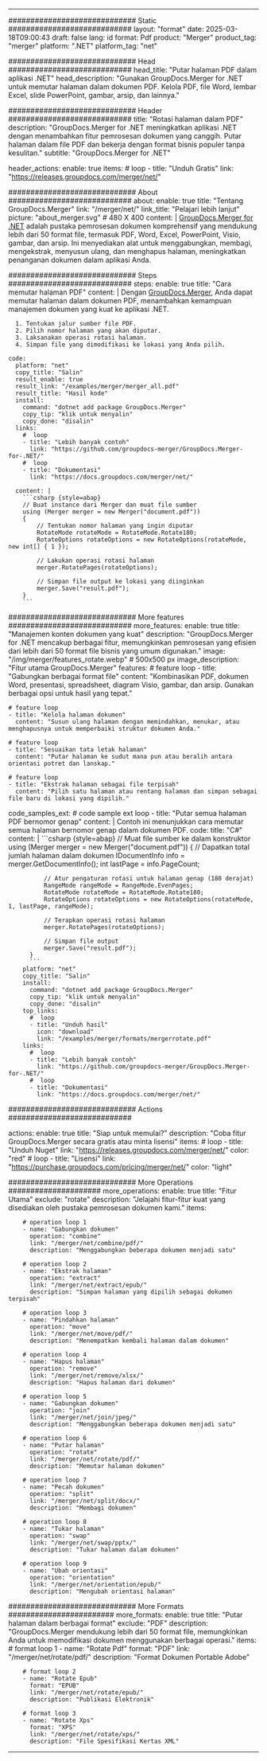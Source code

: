 
---
############################# Static ############################
layout: "format"
date:  2025-03-18T09:00:43
draft: false
lang: id
format: Pdf
product: "Merger"
product_tag: "merger"
platform: ".NET"
platform_tag: "net"

############################# Head ############################
head_title: "Putar halaman PDF dalam aplikasi .NET"
head_description: "Gunakan GroupDocs.Merger for .NET untuk memutar halaman dalam dokumen PDF. Kelola PDF, file Word, lembar Excel, slide PowerPoint, gambar, arsip, dan lainnya."

############################# Header ############################
title: "Rotasi halaman dalam PDF" 
description: "GroupDocs.Merger for .NET meningkatkan aplikasi .NET dengan menambahkan fitur pemrosesan dokumen yang canggih. Putar halaman dalam file PDF dan bekerja dengan format bisnis populer tanpa kesulitan."
subtitle: "GroupDocs.Merger for .NET" 

header_actions:
  enable: true
  items:
    #  loop
    - title: "Unduh Gratis"
      link: "https://releases.groupdocs.com/merger/net/"
      
############################# About ############################
about:
    enable: true
    title: "Tentang GroupDocs.Merger"
    link: "/merger/net/"
    link_title: "Pelajari lebih lanjut"
    picture: "about_merger.svg" # 480 X 400
    content: |
       [GroupDocs.Merger for .NET](/merger/net/) adalah pustaka pemrosesan dokumen komprehensif yang mendukung lebih dari 50 format file, termasuk PDF, Word, Excel, PowerPoint, Visio, gambar, dan arsip. Ini menyediakan alat untuk menggabungkan, membagi, mengekstrak, menyusun ulang, dan menghapus halaman, meningkatkan penanganan dokumen dalam aplikasi Anda.

############################# Steps ############################
steps:
    enable: true
    title: "Cara memutar halaman PDF"
    content: |
      Dengan [GroupDocs.Merger](/merger/net/), Anda dapat memutar halaman dalam dokumen PDF, menambahkan kemampuan manajemen dokumen yang kuat ke aplikasi .NET.
      
      1. Tentukan jalur sumber file PDF.
      2. Pilih nomor halaman yang akan diputar.
      3. Laksanakan operasi rotasi halaman.
      4. Simpan file yang dimodifikasi ke lokasi yang Anda pilih.
   
    code:
      platform: "net"
      copy_title: "Salin"
      result_enable: true
      result_link: "/examples/merger/merger_all.pdf"
      result_title: "Hasil kode"
      install:
        command: "dotnet add package GroupDocs.Merger"
        copy_tip: "klik untuk menyalin"
        copy_done: "disalin"
      links:
        #  loop
        - title: "Lebih banyak contoh"
          link: "https://github.com/groupdocs-merger/GroupDocs.Merger-for-.NET/"
        #  loop
        - title: "Dokumentasi"
          link: "https://docs.groupdocs.com/merger/net/"
          
      content: |
        ```csharp {style=abap}
        // Buat instance dari Merger dan muat file sumber
        using (Merger merger = new Merger("document.pdf"))
        {
            // Tentukan nomor halaman yang ingin diputar
            RotateMode rotateMode = RotateMode.Rotate180;
            RotateOptions rotateOptions = new RotateOptions(rotateMode, new int[] { 1 });

            // Lakukan operasi rotasi halaman
            merger.RotatePages(rotateOptions);

            // Simpan file output ke lokasi yang diinginkan
            merger.Save("result.pdf");
        }
        ```            

############################# More features ############################
more_features:
  enable: true
  title: "Manajemen konten dokumen yang kuat"
  description: "GroupDocs.Merger for .NET mencakup berbagai fitur, memungkinkan pemrosesan yang efisien dari lebih dari 50 format file bisnis yang umum digunakan."
  image: "/img/merger/features_rotate.webp" # 500x500 px
  image_description: "Fitur utama GroupDocs.Merger"
  features:
    # feature loop
    - title: "Gabungkan berbagai format file"
      content: "Kombinasikan PDF, dokumen Word, presentasi, spreadsheet, diagram Visio, gambar, dan arsip. Gunakan berbagai opsi untuk hasil yang tepat."

    # feature loop
    - title: "Kelola halaman dokumen"
      content: "Susun ulang halaman dengan memindahkan, menukar, atau menghapusnya untuk memperbaiki struktur dokumen Anda."

    # feature loop
    - title: "Sesuaikan tata letak halaman"
      content: "Putar halaman ke sudut mana pun atau beralih antara orientasi potret dan lanskap."

    # feature loop
    - title: "Ekstrak halaman sebagai file terpisah"
      content: "Pilih satu halaman atau rentang halaman dan simpan sebagai file baru di lokasi yang dipilih."
      
  code_samples_ext:
    # code sample ext loop
    - title: "Putar semua halaman PDF bernomor genap"
      content: |
        Contoh ini menunjukkan cara memutar semua halaman bernomor genap dalam dokumen PDF.
      code:
        title: "C#"
        content: |
          ```csharp {style=abap}
          // Muat file sumber ke dalam konstruktor
          using (Merger merger = new Merger("document.pdf"))
          {
              // Dapatkan total jumlah halaman dalam dokumen
              IDocumentInfo info = merger.GetDocumentInfo();
              int lastPage = info.PageCount;

              // Atur pengaturan rotasi untuk halaman genap (180 derajat)
              RangeMode rangeMode = RangeMode.EvenPages;
              RotateMode rotateMode = RotateMode.Rotate180;
              RotateOptions rotateOptions = new RotateOptions(rotateMode, 1, lastPage, rangeMode);
          
              // Terapkan operasi rotasi halaman
              merger.RotatePages(rotateOptions);

              // Simpan file output
              merger.Save("result.pdf");
          }
          ```
        platform: "net"
        copy_title: "Salin"
        install:
          command: "dotnet add package GroupDocs.Merger"
          copy_tip: "klik untuk menyalin"
          copy_done: "disalin"
        top_links:
          #  loop
          - title: "Unduh hasil"
            icon: "download"
            link: "/examples/merger/formats/mergerrotate.pdf"
        links:
          #  loop
          - title: "Lebih banyak contoh"
            link: "https://github.com/groupdocs-merger/GroupDocs.Merger-for-.NET/"
          #  loop
          - title: "Dokumentasi"
            link: "https://docs.groupdocs.com/merger/net/"
            

            


############################# Actions ############################

actions:
  enable: true
  title: "Siap untuk memulai?"
  description: "Coba fitur GroupDocs.Merger secara gratis atau minta lisensi"
  items:
    #  loop
    - title: "Unduh Nuget"
      link: "https://releases.groupdocs.com/merger/net/"
      color: "red"
        #  loop
    - title: "Lisensi"
      link: "https://purchase.groupdocs.com/pricing/merger/net/"
      color: "light"


############################# More Operations #####################
more_operations:
    enable: true
    title: "Fitur Utama"
    exclude: "rotate"
    description: "Jelajahi fitur-fitur kuat yang disediakan oleh pustaka pemrosesan dokumen kami."
    items: 
          
        # operation loop 1
        - name: "Gabungkan dokumen"
          operation: "combine"
          link: "/merger/net/combine/pdf/"
          description: "Menggabungkan beberapa dokumen menjadi satu"

        # operation loop 2
        - name: "Ekstrak halaman"
          operation: "extract"
          link: "/merger/net/extract/epub/"
          description: "Simpan halaman yang dipilih sebagai dokumen terpisah"

        # operation loop 3
        - name: "Pindahkan halaman"
          operation: "move"
          link: "/merger/net/move/pdf/"
          description: "Menempatkan kembali halaman dalam dokumen"

        # operation loop 4
        - name: "Hapus halaman"
          operation: "remove"
          link: "/merger/net/remove/xlsx/"
          description: "Hapus halaman dari dokumen"

        # operation loop 5
        - name: "Gabungkan dokumen"
          operation: "join"
          link: "/merger/net/join/jpeg/"
          description: "Menggabungkan beberapa dokumen menjadi satu"

        # operation loop 6
        - name: "Putar halaman"
          operation: "rotate"
          link: "/merger/net/rotate/pdf/"
          description: "Memutar halaman dokumen"

        # operation loop 7
        - name: "Pecah dokumen"
          operation: "split"
          link: "/merger/net/split/docx/"
          description: "Membagi dokumen"

        # operation loop 8
        - name: "Tukar halaman"
          operation: "swap"
          link: "/merger/net/swap/pptx/"
          description: "Tukar halaman dalam dokumen"

        # operation loop 9
        - name: "Ubah orientasi"
          operation: "orientation"
          link: "/merger/net/orientation/epub/"
          description: "Mengubah orientasi halaman"
          
        
          
############################# More Formats ########################
more_formats:
    enable: true
    title: "Putar halaman dalam berbagai format"
    exclude: "PDF"
    description: "GroupDocs.Merger mendukung lebih dari 50 format file, memungkinkan Anda untuk memodifikasi dokumen menggunakan berbagai operasi."
    items: 
        # format loop 1
        - name: "Rotate Pdf"
          format: "PDF"
          link: "/merger/net/rotate/pdf/"
          description: "Format Dokumen Portable Adobe"

        # format loop 2
        - name: "Rotate Epub"
          format: "EPUB"
          link: "/merger/net/rotate/epub/"
          description: "Publikasi Elektronik"

        # format loop 3
        - name: "Rotate Xps"
          format: "XPS"
          link: "/merger/net/rotate/xps/"
          description: "File Spesifikasi Kertas XML"


---